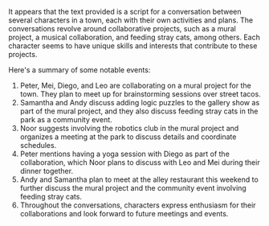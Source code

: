 It appears that the text provided is a script for a conversation between several characters in a town, each with their own activities and plans. The conversations revolve around collaborative projects, such as a mural project, a musical collaboration, and feeding stray cats, among others. Each character seems to have unique skills and interests that contribute to these projects.

Here's a summary of some notable events:

1. Peter, Mei, Diego, and Leo are collaborating on a mural project for the town. They plan to meet up for brainstorming sessions over street tacos.
2. Samantha and Andy discuss adding logic puzzles to the gallery show as part of the mural project, and they also discuss feeding stray cats in the park as a community event.
3. Noor suggests involving the robotics club in the mural project and organizes a meeting at the park to discuss details and coordinate schedules.
4. Peter mentions having a yoga session with Diego as part of the collaboration, which Noor plans to discuss with Leo and Mei during their dinner together.
5. Andy and Samantha plan to meet at the alley restaurant this weekend to further discuss the mural project and the community event involving feeding stray cats.
6. Throughout the conversations, characters express enthusiasm for their collaborations and look forward to future meetings and events.
